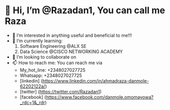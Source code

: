 # 👋 Hi, I’m @Razadan1, You can call me **Raza**
- 👀 I’m interested in anything useful and beneficial to me!!!
- 🌱 I’m currently learning:
    1. Software Engineering @ALX SE
    2. Data Science @CISCO NETWORKING ACADEMY
- 💞️ I’m looking to collaborate on 
- 📫 How to reach me: You can reach me via
    - My_hot_line: +2348027027725
    - Whatsapp:    +2348027027725
    - [linkedin] (https://www.linkedin.com/in/ahmadraza-danmole-62202122a/)
    - [twitter] (https://twitter.com/Razadan1)
    - [facebook] (https://www.facebook.com/danmole.omomayowa?_rdc=1&_rdr)
<!---
Razadan1/Razadan1 is a ✨ special ✨ repository because its `README.md` (this file) appears on your GitHub profile.
You can click the Preview link to take a look at your changes.
--->
